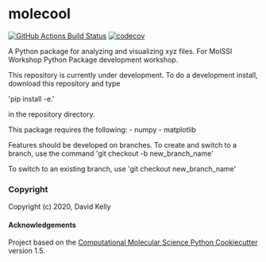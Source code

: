 molecool
==============================
[//]: # (Badges)
[![GitHub Actions Build Status](https://github.com/REPLACE_WITH_OWNER_ACCOUNT/molecool/workflows/CI/badge.svg)](https://github.com/REPLACE_WITH_OWNER_ACCOUNT/molecool/actions?query=workflow%3ACI)
[![codecov](https://codecov.io/gh/REPLACE_WITH_OWNER_ACCOUNT/molecool/branch/master/graph/badge.svg)](https://codecov.io/gh/REPLACE_WITH_OWNER_ACCOUNT/molecool/branch/master)


A Python package for analyzing and visualizing xyz files.  For MolSSI Workshop Python Package development workshop.

This repository is currently under development.  To do a development install, download this repository and type

'pip install -e.'

in the repository directory.

This package requires the following:
	- numpy
	- matplotlib
	
Features should be developed on branches. To create and switch to a branch, use the command
'git checkout -b new_branch_name'

To switch to an existing branch, use
'git checkout new_branch_name'

### Copyright

Copyright (c) 2020, David Kelly


#### Acknowledgements
 
Project based on the 
[Computational Molecular Science Python Cookiecutter](https://github.com/molssi/cookiecutter-cms) version 1.5.
